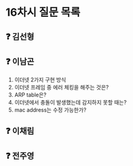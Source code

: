 # 16차시 질문 목록

## ❓ 김선형

## ❓ 이남곤

1. 이더넷 2가지 구현 방식
2. 이더넷 프레임 중 에러 체킹을 해주는 것은?
3. ARP table은?
4. 이더넷에서 충돌이 발생했는데 감지하지 못할 때는?
5. mac address는 수정 가능한가?

## ❓ 이채림

## ❓ 전주영
